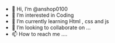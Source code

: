- 👋 Hi, I’m @anshop0100
- 👀 I’m interested in Coding
- 🌱 I’m currently learning Html , css and js
- 💞️ I’m looking to collaborate on ...
- 📫 How to reach me ....

<!---
anshop0100/anshop0100 is a ✨ special ✨ repository because its `README.md` (this file) appears on your GitHub profile.
You can click the Preview link to take a look at your changes.
--->

